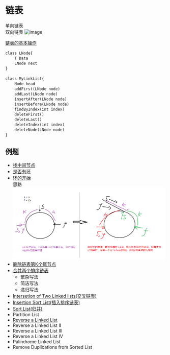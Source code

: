 # 链表
单向链表  
双向链表
![image](https://img-blog.csdn.net/20180724111803616?watermark/2/text/aHR0cHM6Ly9ibG9nLmNzZG4ubmV0L3dlaXhpbl80MTU4MjE5Mg==/font/5a6L5L2T/fontsize/400/fill/I0JBQkFCMA==/dissolve/70)

[链表的基本操作](MyLinkList.java)  
```
class LNode{
    T Data
    LNode next
}

class MyLinkList{
    Node head
    addFirst(LNode node)
    addLast(LNode node)
    insertAfter(LNode node)
    insertBefore(LNode node)
    findByIndex(int index)
    deleteFirst()
    deleteLast()
    deleteIndex(int index)
    deleteNode(LNode node)
}

```

## 例题
* [找中间节点](FindMidNode.java)
* [是否有环](HasCircle.java)
* [环的开始](BeginningOfLoop.java)  
思路  
![](https://raw.githubusercontent.com/JasonHub5/algorithmLearning/master/files/start_of_circle.png)
* [删除链表第K个尾节点](RemoveNthEnd.java)
* [合并两个排序链表](MergeTwoList.java)
    * 繁杂写法
    * 简洁写法
    * 递归写法
* [Intersetion of Two Linked lists(交叉链表)](IntersectionNode.java)
* [Insertion Sort List(插入排序链表)](InsertionSortList.java)
* [Sort List(归并)](MergeSortList.java)
* Partition List
* [Reverse a Linked List](ReverseLinkList.java)
* Reverse a Linked List II
* Reverse a Linked List III
* Reverse a Linked List IV
* Palindrome Linked List
* Remove Duplications from Sorted List
